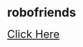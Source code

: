 # robofriends
<a href="https://aazisanmjr.github.io/robofriends" title="clic here to see live" style="font-size:25px">Click Here</a>
